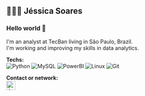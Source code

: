 ## 👩🏽‍💻 Jéssica Soares 

### Hello world 👋

I'm an analyst at TecBan living in São Paulo, Brazil. <br>
I'm working and improving my skills in data analytics.

**Techs:**<br>
![Python](https://img.shields.io/badge/-Python-black?style=flat-square&logo=python)
![MySQL](https://img.shields.io/badge/-MySQL-black?style=flat-square&logo=mysql) 
![PowerBI](https://img.shields.io/badge/-powerbi-black?style=flat-square&logo=powerbi)
![Linux](https://img.shields.io/badge/-Linux-black?style=flat-square&logo=linux)
![Git](https://img.shields.io/badge/-Git-black?style=flat-square&logo=git) 

**Contact or network:** <br>
<a href="https://www.linkedin.com/in/jessicasoarescorreia/">
    <img alt="Jessica Soares | Linkedin" width="24px" src="https://github.com/TheDudeThatCode/TheDudeThatCode/blob/master/Assets/Linkedin.svg" />
 </a>     
